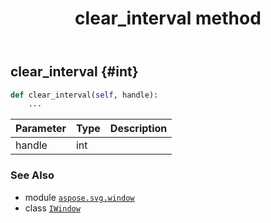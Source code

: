 ﻿---
title: clear_interval method
second_title: Aspose.SVG for Python via .NET API References
description: 
type: docs
weight: 60
url: /python-net/aspose.svg.window/iwindow/clear_interval/
is_root: false
---

## clear_interval {#int}





```python
def clear_interval(self, handle):
    ...
```


| Parameter | Type | Description |
| :- | :- | :- |
| handle | int |  |



### See Also
* module [`aspose.svg.window`](../../)
* class [`IWindow`](/svg/python-net/aspose.svg.window/iwindow)
